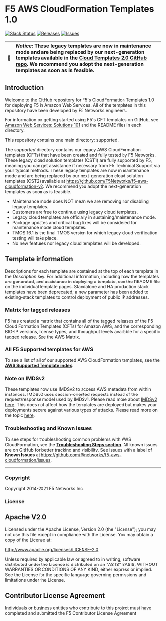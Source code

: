 # F5 AWS CloudFormation Templates 1.0
[![Slack Status](https://f5cloudsolutions.herokuapp.com/badge.svg)](https://f5cloudsolutions.herokuapp.com)
[![Releases](https://img.shields.io/github/release/f5networks/f5-aws-cloudformation.svg)](https://github.com/f5networks/f5-aws-cloudformation/releases)
[![Issues](https://img.shields.io/github/issues/f5networks/f5-aws-cloudformation.svg)](https://github.com/f5networks/f5-aws-cloudformation/issues)

| :eyes:    | ***Notice***: These legacy templates are now in maintenance mode and are being replaced by our next-generation templates available in the [Cloud Templates 2.0 GitHub repo](https://github.com/F5Networks/f5-aws-cloudformation-v2). We recommend you adopt the next-generation templates as soon as is feasible. |
|---------------|:------------------------|  

## Introduction

Welcome to the GitHub repository for F5's CloudFormation Templates 1.0 for deploying F5 in Amazon Web Services. All of the templates in this repository have been developed by F5 Networks engineers.

For information on getting started using F5's CFT templates on GitHub, see [Amazon Web Services: Solutions 101](http://clouddocs.f5.com/cloud/public/v1/aws/AWS_solutions101.html) and the README files in each directory.  

This repository contains one main directory: supported.

The *supported* directory contains our legacy AWS CloudFormation templates (CFTs) that have been created and fully tested by F5 Networks. These legacy cloud solution templates (CST1) are fully supported by F5, meaning you can get assistance if necessary from F5 Technical Support via your typical methods. These legacy templates are now in maintenance mode and are being replaced by our next-generation cloud solution templates (CST2) available at https://github.com/F5Networks/f5-aws-cloudformation-v2. We recommend you adopt the next-generation templates as soon as is feasible.

  - Maintenance mode does NOT mean we are removing nor disabling legacy templates.
  - Customers are free to continue using legacy cloud templates.
  - Legacy cloud templates are officially in sustaining/maintenance mode.
  - Package updates and critical bug fixes will be considered for maintenance mode cloud templates.
  - TMOS 16.1 is the final TMOS version for which legacy cloud verification testing will take place.
  - No new features nor legacy cloud templates will be developed.


## Template information
Descriptions for each template are contained at the top of each template in the *Description* key.
For additional information, including how the templates are generated, and assistance in deploying a template, see the README file on the individual template pages.
Standalone and HA production stack templates have been deprecated; a new parameter has been added to existing-stack templates to control deployment of public IP addresses.

### Matrix for tagged releases
F5 has created a matrix that contains all of the tagged releases of the F5 Cloud Formation Templates (CFTs) for Amazon AWS, and the corresponding BIG-IP versions, license types, and throughput levels available for a specific tagged release. See the [AWS Matrix](https://github.com/F5Networks/f5-aws-cloudformation/blob/main/aws-bigip-version-matrix.md).

  
### All F5 Supported templates for AWS
To see a list of all of our supported AWS CloudFormation templates, see the **[AWS Supported Template index](https://github.com/F5Networks/f5-aws-cloudformation/blob/main/template-index.md)**.

### Note on IMDSv2
These templates now use IMDSv2 to access AWS metadata from within instances. IMDSv2 uses session-oriented requests instead of the request/response model used by IMDSv1. Please read more about [IMDSv2 here](https://docs.aws.amazon.com/AWSEC2/latest/UserGuide/configuring-instance-metadata-service.html). This does not affect how the templates are deployed but makes your deployments secure against various types of attacks. Please read more on the topic [here](https://aws.amazon.com/blogs/security/defense-in-depth-open-firewalls-reverse-proxies-ssrf-vulnerabilities-ec2-instance-metadata-service/).


### Troubleshooting and Known Issues
To see steps for troubleshooting common problems with AWS CloudFormation, see the **[Troubleshooting Steps section](https://github.com/F5Networks/f5-aws-cloudformation/blob/main/aws-troubleshooting.md)**. All known issues are on GitHub for better tracking and visibility. See issues with a label of **Known Issues** at https://github.com/f5networks/f5-aws-cloudformation/issues.


---


### Copyright

Copyright 2014-2021 F5 Networks Inc.


### License


## Apache V2.0

Licensed under the Apache License, Version 2.0 (the "License"); you may not use
this file except in compliance with the License. You may obtain a copy of the
License at:

http://www.apache.org/licenses/LICENSE-2.0

Unless required by applicable law or agreed to in writing, software
distributed under the License is distributed on an "AS IS" BASIS,
WITHOUT WARRANTIES OR CONDITIONS OF ANY KIND, either express or implied.
See the License for the specific language governing permissions and limitations
under the License.


## Contributor License Agreement

Individuals or business entities who contribute to this project must have
completed and submitted the F5 Contributor License Agreement
